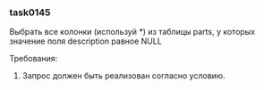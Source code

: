
### task0145

Выбрать все колонки (используй *) из таблицы parts, 
у которых значение поля description равное NULL


Требования:
1.	Запрос должен быть реализован согласно условию.


